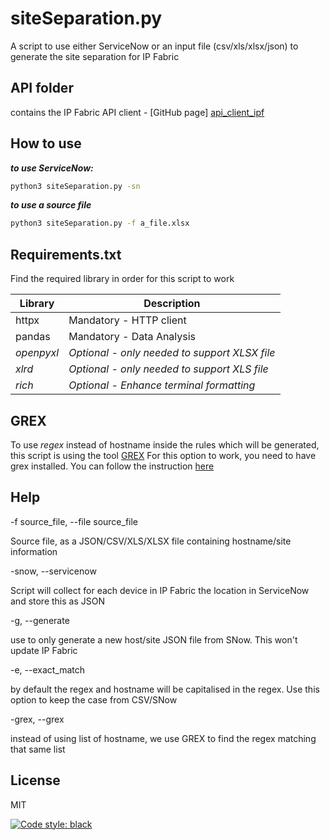 # siteSeparation.py
A script to use either ServiceNow or an input file (csv/xls/xlsx/json) to generate the site separation for IP Fabric

## API folder
contains the IP Fabric API client - [GitHub page] [api_client_ipf]


## How to use

***to use ServiceNow:***
```sh
python3 siteSeparation.py -sn
```
***to use a source file***
```sh
python3 siteSeparation.py -f a_file.xlsx
```

## Requirements.txt

Find the required library in order for this script to work

| Library | Description |
| ------ | ------ |
| httpx | Mandatory - HTTP client |
| pandas | Mandatory - Data Analysis |
| *openpyxl* | *Optional - only needed to support XLSX file* |
| *xlrd* | *Optional - only needed to support XLS file* |
| *rich* | *Optional - Enhance terminal formatting* |

## GREX

To use *regex* instead of hostname inside the rules which will be generated, this script is using the tool [GREX][grex_github]
For this option to work, you need to have grex installed. You can follow the instruction [here][grex_install]

## Help

  -f source_file, --file source_file

Source file, as a JSON/CSV/XLS/XLSX file containing hostname/site information

  -snow, --servicenow

  Script will collect for each device in IP Fabric the location in ServiceNow and store this as JSON

  -g, --generate

  use to only generate a new host/site JSON file from SNow. This won't update IP Fabric

  -e, --exact_match

  by default the regex and hostname will be capitalised in the regex. Use this option to keep the case from CSV/SNow

  -grex, --grex
  
  instead of using list of hostname, we use GREX to find the regex matching that same list

## License

MIT

[![Code style: black](https://img.shields.io/badge/code%20style-black-000000.svg)](https://github.com/psf/black)

[//]: # (These are reference links used in the body of this note and get stripped out when the markdown processor does its job. There is no need to format nicely because it shouldn't be seen. Thanks SO - http://stackoverflow.com/questions/4823468/store-comments-in-markdown-syntax)

   [api_client_ipf]: <https://github.com/community-fabric/integration-demos/tree/main/api_clients/ipf>
   [grex_github]: <https://github.com/pemistahl/grex>
   [grex_install]:<https://github.com/pemistahl/grex#how-to-install>